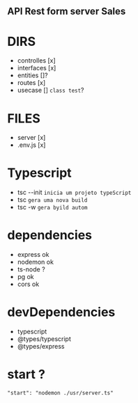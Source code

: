 ## API Rest form server Sales

# DIRS
- controlles [x]
- interfaces [x]
- entities []?
- routes [x]
- usecase [] `class test`?

# FILES
- server [x]
- .env.js [x]

# Typescript
- tsc --init `inicia um projeto typeScript`
- tsc `gera uma nova build`
- tsc -w `gera byild autom`

# dependencies
- express ok
- nodemon ok 
- ts-node ?
- pg ok
- cors ok
# devDependencies
- typescript
- @types/typescript
- @types/express

# start ?
`"start": "nodemon ./usr/server.ts"`